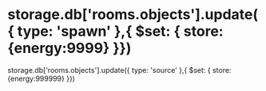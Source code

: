 # storage.db['rooms.objects'].update({ type: 'spawn' },{ $set: { store: {energy:9999} }})

storage.db['rooms.objects'].update({ type: 'source' },{ $set: { store: {energy:999999} }})
